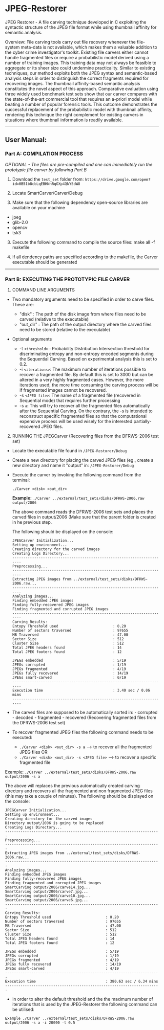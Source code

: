 # JPEG-Restorer
JPEG Restorer - A file carving technique developed in C exploiting the syntactic structure of the JPEG file format while using thumbnail affinity for semantic analysis.

Overview:
File carving tools carry out file recovery whenever the file-system meta-data is not available, which makes them a valuable addition to the cyber crime investigator's toolkit. Existing file carvers either cannot handle fragmented files or require a probabilistic model derived using a number of training images. This training data may not always be feasible to aggregate or its sheer size could undermine practicality. Similar to existing techniques, our method exploits both the JPEG syntax and semantic-based analysis steps in order to distinguish the correct fragments required for recovering images. The thumbnail affinity-based semantic analysis constitutes the novel aspect of this approach. Comparative evaluation using three widely used benchmark test sets show that our carver compares with the state-of-the-art commercial tool that requires an a-priori model while beating a number of popular forensic tools. This outcome demonstrates the successful replacement of the probabilistic model with thumbnail affinity, rendering this technique the right complement for existing carvers in situations where thumbnail information is readily available.

---
## User Manual:

### Part A: COMPILATION PROCESS

*OPTIONAL - The files are pre-compiled and one can immediately run the prototypic file carver by following Part B*

1. Download the ``test_set`` folder from: `https://drive.google.com/open?id=0B51b8cbLqEBHNnRqOXp4QkY5dW8`
1. Locate SmartCarver/Carver/Debug

2. Make sure that the following dependency open-source libraries are available on your machine
  - jpeg
  - glib-2.0
  - opencv
  - tsk3

3. Execute the following command to compile the source files: make all -f makefile

4. If all dendency paths are specified according to the makefile, the Carver executable should be generated
---

### Part B: EXECUTING THE PROTOTYPIC FILE CARVER

1. COMMAND LINE ARGUMENTS
  - Two mandatory arguments need to be specified in order to carve files. These are:
    - "disk"    : The path of the disk image from where files need to be carved (relative to the executable)
    - "out_dir" : The path of the output directory where the carved files need to be stored (relative to the executable)

  - Optional arguments
      - -t `<threshold>` : Probability Distribution Intersection threshold for discriminating entropy and   non-entropy encoded segments during the Sequential Carving. Based on experimental analysis this is set to 0.2.
      - -i `<iterations>`: The maximum number of iterations possible to recover a fragmented file. By default this is set to 3000 but can be altered in a very highly fragmented cases. However, the more iterations used, the more time consuming the carving process will be if fragmented images cannot be recovered.
      - -s `<JPEG file>`:  The name of a fragmented file (recovered in Sequential mode) that requires further processing
      - -s `a`:  This will try to recover all the fragmented files automatically after the Sequential Carving. On the contrary, the -s <JPEG file> is intended to reconstruct specific fragmented files so that the computational expensive process will be used wisely for the interested partially-recovered JPEG files.


2. RUNNING THE JPEGCarver (Recovering files from the DFRWS-2006 test set)

  - Locate the executable file found in ``/JPEG-Restorer/Debug``
  - Create a new directory for placing the carved JPEG files (eg., create a new directory and name it "output" in: ``/JPEG-Restorer/Debug``
  - Execute the carver by invoking the following command from the terminal:

    `./Carver <disk> <out_dir>`

    __Example:__  `./Carver ../external/test_sets/disks/DFRWS-2006.raw output/2006`

    The above command reads the DFRWS-2006 test sets and places the carved files in output/2006 (Make sure that the parent folder is created in he previous step.

    The following should be displayed on the console:

    ```
    JPEGCarver Initialization...
  	Setting up environment...
   	Creating directory for the carved images
    Creating Logs Directory...
  	-----------------------------------------------------------------------
  	Preprocessing...
  	-----------------------------------------------------------------------
  	Extracting JPEG images from ../external/test_sets/disks/DFRWS-2006.raw...
  	-----------------------------------------------------------------------
  	Analyzing images...
  	Finding embedded JPEG images
  	Finding fully-recovered JPEG images
  	Finding fragmented and corrupted JPEG images
  	-----------------------------------------------------------------------
   	Carving Results:
  	Entopy Threshold used                         : 0.20
  	Number of sectors traversed                   : 97655
  	MB Traversed                                  : 47.00
  	Sector Size                                   : 512
  	Cluster Size                                  : 512
  	Total JPEG headers found                      : 14
  	Total JPEG footers found                      : 12

  	JPEGs embedded                                : 5/19
  	JPEGs corrupted                               : 1/19
  	JPEGs fragmented                              : 4/19
  	JPEGs fully recovered                         : 14/19
  	JPEGs smart-carved                            : 0/19
  	-----------------------------------------------------------------------
  	Execution time                                : 3.40 sec / 0.06 mins
  	-----------------------------------------------------------------------
    ```

   - The carved files are supposed to be automatically sorted in:
    - corrupted
    - decoded
    - fragmented
    - recovered (Recovering fragmented files from the DFRWS-2006 test set)

  - To recover fragmented JPEG files the following command needs to be executed:
    - `./Carver <disk> <out_dir> -s a`           --> to recover all the fragmented JPEG files OR
    - `./Carver <disk> <out_dir> -s <JPEG file>` --> to recover a specific fragmented file


  Example: `./Carver ../external/test_sets/disks/DFRWS-2006.raw output/2006 -s a`

  The above will replaces the previous automatically created carving directory and recovers all
  the fragmented and non fragmented JPEG files (this may take a couple of minutes).
  The following should be displayed on the console:

  ```
  JPEGCarver Initialization...
  Setting up environment...
  Creating directory for the carved images
  Directory output/2006 is going to be replaced
  Creating Logs Directory...
  -----------------------------------------------------------------------
  Preprocessing...
  -----------------------------------------------------------------------
  Extracting JPEG images from ../external/test_sets/disks/DFRWS-2006.raw...
  -----------------------------------------------------------------------
  Analyzing images...
  Finding embedded JPEG images
  Finding fully-recovered JPEG images
  Finding fragmented and corrupted JPEG images
  SmartCarving output/2006/carve14.jpg...
  SmartCarving output/2006/carve7.jpg...
  SmartCarving output/2006/carve10.jpg...
  SmartCarving output/2006/carve6.jpg...
  -----------------------------------------------------------------------
  Carving Results:
  Entopy Threshold used                         : 0.20
  Number of sectors traversed                   : 97655
  MB Traversed                                  : 47.00
  Sector Size                                   : 512
  Cluster Size                                  : 512
  Total JPEG headers found                      : 14
  Total JPEG footers found                      : 12

  JPEGs embedded                                : 5/19
  JPEGs corrupted                               : 1/19
  JPEGs fragmented                              : 4/19
  JPEGs fully recovered                         : 14/19
  JPEGs smart-carved                            : 4/19
  -----------------------------------------------------------------------
  Execution time                                : 380.63 sec / 6.34 mins
  -----------------------------------------------------------------------
  ```

  -  In order to alter the default threshold and the the maximum number of iterations that is used by the JPEG-Restorer the following command can be utilised:

  ```Example ./Carver ../external/test_sets/disks/DFRWS-2006.raw output/2006 -s a -i 20000 -t 0.5```
